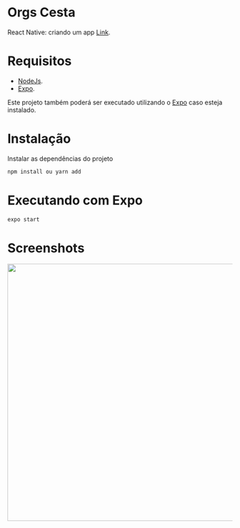 # Orgs Cesta
React Native: criando um app [Link](https://cursos.alura.com.br/course/react-native-comecando-zero).

# Requisitos
- [NodeJs](https://nodejs.org/en/).
- [Expo](https://docs.expo.dev/).

Este projeto também poderá ser executado utilizando o [Expo](https://www.npmjs.com/package/expo) caso esteja instalado.

# Instalação 
Instalar as dependências do projeto
```sh
npm install ou yarn add
```

# Executando com Expo 
```sh
expo start
```

# Screenshots
<p align="center">
  <img src="(https://i.imgur.com/vQoD8RK.gif" width="576">
</p>


